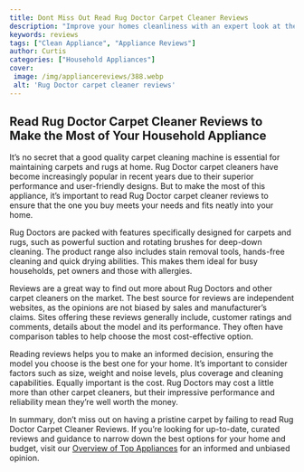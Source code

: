 ```yaml
---
title: Dont Miss Out Read Rug Doctor Carpet Cleaner Reviews
description: "Improve your homes cleanliness with an expert look at the best Rug Doctor Carpet Cleaners Learn why they are some of the most popular and reliable carpet cleaning machines on the market Get the insider tips and advice that you need to find the best Rug Doctor for your needs"
keywords: reviews
tags: ["Clean Appliance", "Appliance Reviews"]
author: Curtis
categories: ["Household Appliances"]
cover: 
 image: /img/appliancereviews/388.webp
 alt: 'Rug Doctor carpet cleaner reviews'
---
```

## Read Rug Doctor Carpet Cleaner Reviews to Make the Most of Your Household Appliance

It’s no secret that a good quality carpet cleaning machine is essential for maintaining carpets and rugs at home. Rug Doctor carpet cleaners have become increasingly popular in recent years due to their superior performance and user-friendly designs. But to make the most of this appliance, it’s important to read Rug Doctor carpet cleaner reviews to ensure that the one you buy meets your needs and fits neatly into your home.

Rug Doctors are packed with features specifically designed for carpets and rugs, such as powerful suction and rotating brushes for deep-down cleaning. The product range also includes stain removal tools, hands-free cleaning and quick drying abilities. This makes them ideal for busy households, pet owners and those with allergies.

Reviews are a great way to find out more about Rug Doctors and other carpet cleaners on the market. The best source for reviews are independent websites, as the opinions are not biased by sales and manufacturer’s claims. Sites offering these reviews generally include, customer ratings and comments, details about the model and its performance. They often have comparison tables to help choose the most cost-effective option.

Reading reviews helps you to make an informed decision, ensuring the model you choose is the best one for your home. It’s important to consider factors such as size, weight and noise levels, plus coverage and cleaning capabilities. Equally important is the cost. Rug Doctors may cost a little more than other carpet cleaners, but their impressive performance and reliability mean they’re well worth the money.

In summary, don’t miss out on having a pristine carpet by failing to read Rug Doctor Carpet Cleaner Reviews. If you’re looking for up-to-date, curated reviews and guidance to narrow down the best options for your home and budget, visit our [Overview of Top Appliances](./pages/appliance-overview) for an informed and unbiased opinion.
